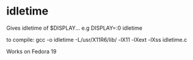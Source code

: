 idletime
========

Gives idletime of $DISPLAY... e.g DISPLAY=:0 idletime

to compile:
gcc -o idletime -L/usr/X11R6/lib/ -lX11 -lXext -lXss idletime.c

Works on Fedora 19
